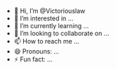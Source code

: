 - 👋 Hi, I’m @Victoriouslaw
- 👀 I’m interested in ...
- 🌱 I’m currently learning ...
- 💞️ I’m looking to collaborate on ...
- 📫 How to reach me ...
- 😄 Pronouns: ...
- ⚡ Fun fact: ...

<!---
Victoriouslaw/Victoriouslaw is a ✨ special ✨ repository because its `README.md` (this file) appears on your GitHub profile.
You can click the Preview link to take a look at your changes.
--->
